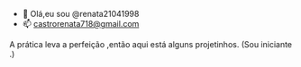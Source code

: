 - 👋 Olá,eu sou  @renata21041998
- 📫 castrorenata718@gmail.com

A prática leva a perfeição ,então aqui está alguns projetinhos. (Sou iniciante .)
